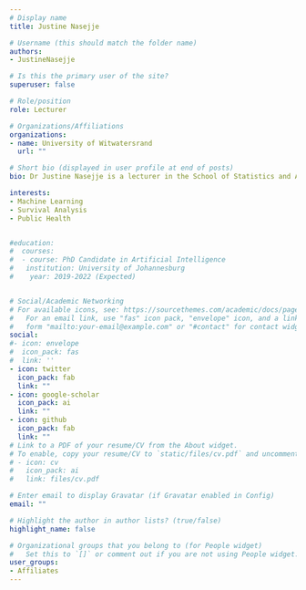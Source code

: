 ```yaml
---
# Display name
title: Justine Nasejje

# Username (this should match the folder name)
authors:
- JustineNasejje

# Is this the primary user of the site?
superuser: false

# Role/position
role: Lecturer

# Organizations/Affiliations
organizations:
- name: University of Witwatersrand
  url: ""

# Short bio (displayed in user profile at end of posts)
bio: Dr Justine Nasejje is a lecturer in the School of Statistics and Actuarial Science at the university of the Witwatersrand. Justine’s research interests are in development of survival analysis methods. In the past she has published paper(s) on the applications of classical machine learning methods like the random survival forests to analyze survival data. Her current research interests are focusing on the development of neural network methods for survival analysis. Justine is a member of the International Biometric Society, since 2015. Justine Obtained her PhD in Statistics at the University of KwaZulu-Natal in April 2018 and her thesis was awarded the Kambule Doctoral Award in July the same year.  

interests:
- Machine Learning
- Survival Analysis
- Public Health


#education:
#  courses:
#  - course: PhD Candidate in Artificial Intelligence
#   institution: University of Johannesburg
#    year: 2019-2022 (Expected)


# Social/Academic Networking
# For available icons, see: https://sourcethemes.com/academic/docs/page-builder/#icons
#   For an email link, use "fas" icon pack, "envelope" icon, and a link in the
#   form "mailto:your-email@example.com" or "#contact" for contact widget.
social:
#- icon: envelope
#  icon_pack: fas
#  link: ''
- icon: twitter
  icon_pack: fab
  link: ""
- icon: google-scholar
  icon_pack: ai
  link: ""
- icon: github
  icon_pack: fab
  link: ""
# Link to a PDF of your resume/CV from the About widget.
# To enable, copy your resume/CV to `static/files/cv.pdf` and uncomment the lines below.
# - icon: cv
#   icon_pack: ai
#   link: files/cv.pdf

# Enter email to display Gravatar (if Gravatar enabled in Config)
email: ""

# Highlight the author in author lists? (true/false)
highlight_name: false

# Organizational groups that you belong to (for People widget)
#   Set this to `[]` or comment out if you are not using People widget.
user_groups:
- Affiliates
---
```


